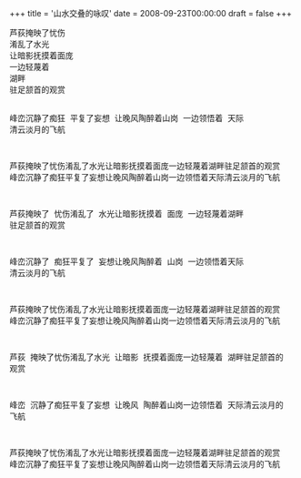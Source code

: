 +++
title = '山水交叠的咏叹'
date = 2008-09-23T00:00:00
draft = false
+++

<div class="poem">
<pre>
芦荻掩映了忧伤
淆乱了水光
让暗影抚摸着面庞
一边轻蔑着
湖畔
驻足颔首的观赏

峰峦沉静了痴狂
平复了妄想
让晚风陶醉着山岗
一边领悟着
天际
清云淡月的飞航

芦荻掩映了忧伤淆乱了水光让暗影抚摸着面庞一边轻蔑着湖畔驻足颔首的观赏
峰峦沉静了痴狂平复了妄想让晚风陶醉着山岗一边领悟着天际清云淡月的飞航

芦荻掩映了
忧伤淆乱了
水光让暗影抚摸着
面庞
一边轻蔑着湖畔
驻足颔首的观赏

峰峦沉静了
痴狂平复了
妄想让晚风陶醉着
山岗
一边领悟着天际
清云淡月的飞航

芦荻掩映了忧伤淆乱了水光让暗影抚摸着面庞一边轻蔑着湖畔驻足颔首的观赏
峰峦沉静了痴狂平复了妄想让晚风陶醉着山岗一边领悟着天际清云淡月的飞航

芦荻
掩映了忧伤淆乱了水光
让暗影
抚摸着面庞一边轻蔑着
湖畔驻足颔首的
观赏

峰峦
沉静了痴狂平复了妄想
让晚风
陶醉着山岗一边领悟着
天际清云淡月的
飞航

芦荻掩映了忧伤淆乱了水光让暗影抚摸着面庞一边轻蔑着湖畔驻足颔首的观赏
峰峦沉静了痴狂平复了妄想让晚风陶醉着山岗一边领悟着天际清云淡月的飞航
</pre>
</div>
